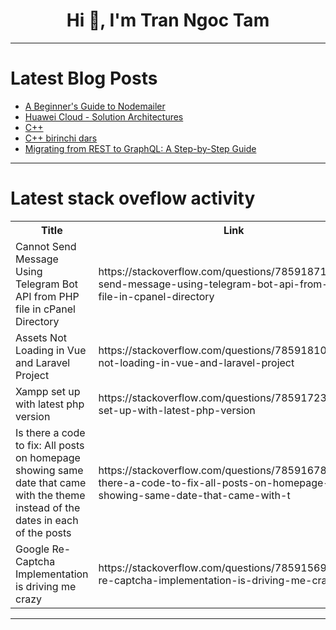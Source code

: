 <h1 align="center">Hi 👋, I'm Tran Ngoc Tam</h1>

---

# Latest Blog Posts 
<!-- BLOG-POST-LIST:START -->
- [A Beginner&#39;s Guide to Nodemailer](https://dev.to/scofieldidehen/a-beginners-guide-to-nodemailer-33d1)
- [Huawei Cloud - Solution Architectures](https://dev.to/ozcankara/huawei-cloud-solution-architectures-1229)
- [C++](https://dev.to/anvarbek/c-31ge)
- [C++ birinchi dars](https://dev.to/dawroun/c-birinchi-dars-gnj)
- [Migrating from REST to GraphQL: A Step-by-Step Guide](https://dev.to/markwilliams21/migrating-from-rest-to-graphql-a-step-by-step-guide-3mp8)
<!-- BLOG-POST-LIST:END -->

---

# Latest stack oveflow activity
<table>
  <tr><th>Title</th><th>Link</th></tr>
  <!-- STACKOVERFLOW:START --><tr><td>Cannot Send Message Using Telegram Bot API from PHP file in cPanel Directory</td><td>https://stackoverflow.com/questions/78591871/cannot-send-message-using-telegram-bot-api-from-php-file-in-cpanel-directory</td></tr><tr><td>Assets Not Loading in Vue and Laravel Project</td><td>https://stackoverflow.com/questions/78591810/assets-not-loading-in-vue-and-laravel-project</td></tr><tr><td>Xampp set up with latest php version</td><td>https://stackoverflow.com/questions/78591723/xampp-set-up-with-latest-php-version</td></tr><tr><td>Is there a code to fix: All posts on homepage showing same date that came with the theme instead of the dates in each of the posts</td><td>https://stackoverflow.com/questions/78591678/is-there-a-code-to-fix-all-posts-on-homepage-showing-same-date-that-came-with-t</td></tr><tr><td>Google Re-Captcha Implementation is driving me crazy</td><td>https://stackoverflow.com/questions/78591569/google-re-captcha-implementation-is-driving-me-crazy</td></tr><!-- STACKOVERFLOW:END -->
</table>

---


